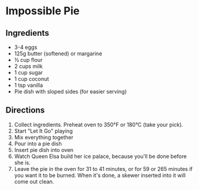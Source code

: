 Impossible Pie
==============

Ingredients
-----------

* 3-4 eggs
* 125g butter (softened) or margarine
* ½ cup flour
* 2 cups milk
* 1 cup sugar
* 1 cup coconut
* 1 tsp vanilla
* Pie dish with sloped sides (for easier serving)

Directions
----------

1. Collect ingredients. Preheat oven to 350°F or 180°C (take your pick).
2. Start "Let It Go" playing
3. Mix everything together
4. Pour into a pie dish
5. Insert pie dish into oven
6. Watch Queen Elsa build her ice palace, because you'll be done before she is.
7. Leave the pie in the oven for 31 to 41 minutes, or for 59 or 265 minutes if you want it to be burned. When it's done, a skewer inserted into it will come out clean.
